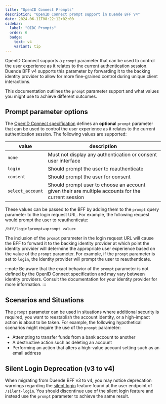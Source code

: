 ```yaml
---
title: "OpenID Connect Prompts"
description: "OpenID Connect prompt support in Duende BFF V4"  
date: 2024-06-11T08:22:12+02:00
sidebar:
  label: "OIDC Prompts"
  order: 6
  badge:
    text: v4
    variant: tip
---
```


OpenID Connect supports a `prompt` parameter that can be used to control the user experience as it relates to the current authentication session. Duende BFF v4 supports this parameter by forwarding it to the backing identity provider to allow for more fine-grained control during unique client interactions.

This documentation outlines the `prompt` parameter support and what values you might use to achieve different outcomes.

## Prompt parameter options

The [OpenID Connect specification](https://openid.net/specs/openid-connect-core-1_0.html) defines an **optional** `prompt` parameter that can be used to control the user experience as it relates to the current authentication session. The following values are supported:

| value            | description                                                                                       |
|------------------|---------------------------------------------------------------------------------------------------|
| `none`           | Must not display any authentication or consent user interface                                     |
| `login`          | Should prompt the user to reauthenticate                                                          |
| `consent`        | Should prompt the user for consent                                                                |
| `select_account` | Should prompt user to choose an account given their are multiple accounts for the current session |

These values can be passed to the BFF by adding them to the `prompt` query parameter to the login request URL. For example, the following request would prompt the user to reauthenticate:

```http
/bff/login?prompt=<prompt value>
```

The inclusion of the `prompt` parameter in the login request URL will cause the BFF to forward it to the backing identity provider at which point the identity provider will determine the appropriate user experience based on the value of the `prompt` parameter. For example, if the `prompt` parameter is set to `login`, the identity provider will prompt the user to reauthenticate.

:::note
Be aware that the exact behavior of the `prompt` parameter is not defined by the OpenID Connect specification and may vary between identity providers. Consult the documentation for your identity provider for more information.
:::

## Scenarios and Situations

The `prompt` parameter can be used in situations where additional security is required, you want to reestablish the account identity, or a high-impact action is about to be taken. For example, the following hypothetical scenarios might require the use of the `prompt` parameter:

- Attempting to transfer funds from a bank account to another
- A destructive action such as deleting an account
- Performing an action that alters a high-value account setting such as an email address

## Silent Login Deprecation (v3 to v4)

When migrating from Duende BFF v3 to v4, you may notice deprecation warnings regarding the [silent login](/bff/fundamentals/session/management/silent-login.md) feature found at the user endpoint of `/silent-login`. You should discontinue use of the silent login feature and instead use the `prompt` parameter to achieve the same result.






